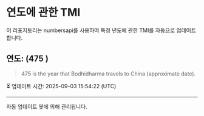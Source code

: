 
# 연도에 관한 TMI

이 리포지토리는 numbersapi를 사용하여 특정 년도에 관한 TMI를 자동으로 업데이트합니다.

## 연도: (475 )
> 475 is the year that Bodhidharma travels to China (approximate date).

⏳ 업데이트 시간: 2025-09-03 15:54:22 (UTC)

---
자동 업데이트 봇에 의해 관리됩니다.
